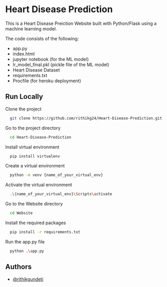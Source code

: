 
# Heart Disease Prediction

This is a Heart Disease Preiction Website built with Python/Flask using a machine learning model.

The code consists of the following:
- app.py 
- index.html
- jupyter notebook (for the ML model)
- lr_model_final.pkl (pickle file of the ML model)
- Heart Disease Dataset
- requirements.txt
- Procfile (for heroku deployment)




## Run Locally

Clone the project

```bash
  git clone https://github.com/rithikg24/Heart-Disease-Prediction.git
```

Go to the project directory

```bash
  cd Heart-Disease-Prediction
```

Install virtual environment

```bash
  pip install virtualenv
```
Create a virtual environment

```bash
  python -m venv {name_of_your_virtual_env}
```

Activate the virtual environment

```bash
  .\{name_of_your_virtual_env}\Scripts\activate
```
Go to the Website directory

```bash
  cd Website
```
Install the required packages

```bash
  pip install -r requirements.txt
```
Run the app.py file

```bash
  python .\app.py 
```




## Authors

- [@rithikgundeti](https://github.com/rithikg24)

